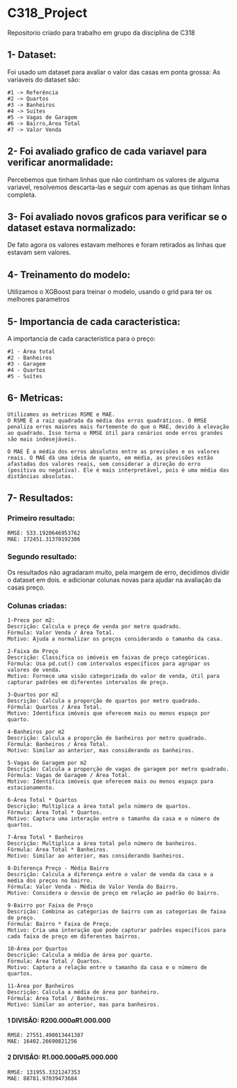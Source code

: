 # C318_Project
Repositorio criado para trabalho em grupo da disciplina de C318

## 1- Dataset:
Foi usado um dataset para avaliar o valor das casas em ponta grossa:
As variaveis do dataset são:

    #1 -> Referência
    #2 -> Quartos
    #3 -> Banheiros
    #4 -> Suítes
    #5 -> Vagas de Garagem
    #6 -> Bairro,Área Total
    #7 -> Valor Venda

## 2- Foi avaliado grafico de cada variavel para verificar anormalidade:

Percebemos que tinham linhas que não continham os valores de alguma variavel, resolvemos descarta-las e seguir com apenas as que tinham linhas completa.


## 3- Foi avaliado novos graficos para verificar se o dataset estava normalizado:

De fato agora os valores estavam melhores e foram retirados as linhas que estavam sem valores.

## 4- Treinamento do modelo:

Utilizamos o XGBoost para treinar o modelo, usando o grid para ter os melhores parametros

## 5- Importancia de cada caracteristica:
A importancia de cada caracteristica para o preço:

    #1 - Área total 
    #2 - Banheiros
    #3 - Garagem
    #4 - Quartos
    #5 - Suítes

## 6- Metricas:
    Utilizamos as metricas RSME e MAE.
    O RSME É a raiz quadrada da média dos erros quadráticos. O RMSE penaliza erros maiores mais fortemente do que o MAE, devido à elevação ao quadrado. Isso torna o RMSE útil para cenários onde erros grandes são mais indesejáveis.

    O MAE É a média dos erros absolutos entre as previsões e os valores reais. O MAE dá uma ideia de quanto, em média, as previsões estão afastadas dos valores reais, sem considerar a direção do erro (positiva ou negativa). Ele é mais interpretável, pois é uma média das distâncias absolutas.

## 7- Resultados:
    
### Primeiro resultado:
    
    RMSE: 533.1920646953762
    MAE: 172451.31370192306

### Segundo resultado:

Os resultados não agradaram muito, pela margem de erro, decidimos dividir o dataset em dois. e adicionar colunas novas para ajudar na avaliação da casas preço.

### Colunas criadas:

    1-Preco por m2:
    Descrição: Calcula o preço de venda por metro quadrado.
    Fórmula: Valor Venda / Área Total.
    Motivo: Ajuda a normalizar os preços considerando o tamanho da casa.

    2-Faixa de Preço
    Descrição: Classifica os imóveis em faixas de preço categóricas.
    Fórmula: Usa pd.cut() com intervalos específicos para agrupar os valores de venda.
    Motivo: Fornece uma visão categorizada do valor de venda, útil para capturar padrões em diferentes intervalos de preço.

    3-Quartos por m2
    Descrição: Calcula a proporção de quartos por metro quadrado.
    Fórmula: Quartos / Área Total.
    Motivo: Identifica imóveis que oferecem mais ou menos espaço por quarto.

    4-Banheiros por m2
    Descrição: Calcula a proporção de banheiros por metro quadrado.
    Fórmula: Banheiros / Área Total.
    Motivo: Similar ao anterior, mas considerando os banheiros.

    5-Vagas de Garagem por m2
    Descrição: Calcula a proporção de vagas de garagem por metro quadrado.
    Fórmula: Vagas de Garagem / Área Total.
    Motivo: Identifica imóveis que oferecem mais ou menos espaço para estacionamento.

    6-Área Total * Quartos
    Descrição: Multiplica a área total pelo número de quartos.
    Fórmula: Área Total * Quartos.
    Motivo: Captura uma interação entre o tamanho da casa e o número de quartos.
    
    7-Área Total * Banheiros
    Descrição: Multiplica a área total pelo número de banheiros.
    Fórmula: Área Total * Banheiros.
    Motivo: Similar ao anterior, mas considerando banheiros.
    
    8-Diferença Preço - Média Bairro
    Descrição: Calcula a diferença entre o valor de venda da casa e a média dos preços no bairro.
    Fórmula: Valor Venda - Média de Valor Venda do Bairro.
    Motivo: Considera o desvio de preço em relação ao padrão do bairro.
    
    9-Bairro por Faixa de Preço
    Descrição: Combina as categorias de bairro com as categorias de faixa de preço.
    Fórmula: Bairro * Faixa de Preço.
    Motivo: Cria uma interação que pode capturar padrões específicos para cada faixa de preço em diferentes bairros.
    
    10-Área por Quartos
    Descrição: Calcula a média de área por quarto.
    Fórmula: Área Total / Quartos.
    Motivo: Captura a relação entre o tamanho da casa e o número de quartos.
    
    11-Área por Banheiros
    Descrição: Calcula a média de área por banheiro.
    Fórmula: Área Total / Banheiros.
    Motivo: Similar ao anterior, mas para banheiros.

#### 1 DIVISÃO: R$200.000 a R$1.000.000
    RMSE: 27551.490013441387
    MAE: 16402.26690821256

#### 2 DIVISÃO: R$1.000.000 a R$5.000.000
    RMSE: 131955.3321247353
    MAE: 88781.97039473684




